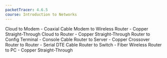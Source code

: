 ```yaml
---
packetTracer: 4.6.5
course: Introduction to Networks
---
```

Cloud to Modem - Coaxial Cable
Modem to Wireless Router - Copper Straight-Through
Cloud to Router - Copper Straight-Through
Router to Config Terminal - Console Cable
Router to Server - Copper Crossover
Router to Router - Serial DTE Cable
Router to Switch - Fiber
Wireless Router to PC - Copper Straight-Through